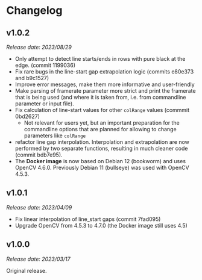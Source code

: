 # Changelog

## v1.0.2

*Release date: 2023/08/29*

* Only attempt to detect line starts/ends in rows with pure black at the edge. (commit 1199036)
* Fix rare bugs in the line-start gap extrapolation logic (commits e80e373 and b9c1527)
* Improve error messages, make them more informative and user-friendly
* Make parsing of framerate parameter more strict and print the framerate that is being used (and
  where it is taken from, i.e. from commandline parameter or input file).
* Fix calculation of line-start values for other `colRange` values (commmit 0bd2627)
  * Not relevant for users yet, but an important preparation for the commandline options
    that are planned for allowing to change parameters like `colRange`
* refactor line gap interpolation. Interpolation and extrapolation are now performed by
  two separate functions, resulting in much cleaner code (commit bdb7e95).
* The **Docker image** is now based on Debian 12 (bookworm) and uses OpenCV 4.6.0. Previously
  Debian 11 (bullseye) was used with OpenCV 4.5.3.

## v1.0.1

*Release date: 2023/04/09*
 
* Fix linear interpolation of line_start gaps (commit 7fad095)
* Upgrade OpenCV from 4.5.3 to 4.7.0 (the Docker image still uses 4.5)

## v1.0.0

*Release date: 2023/03/17*

Original release.
